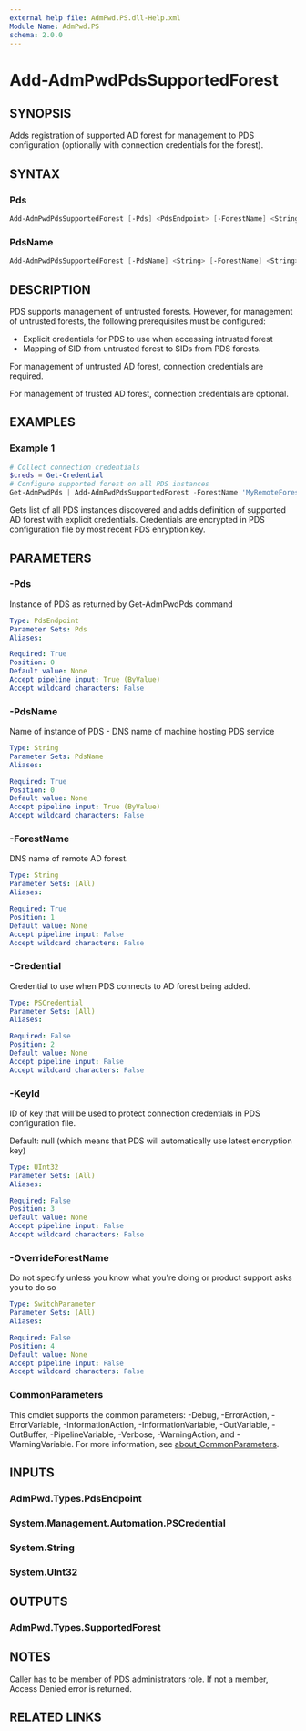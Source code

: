 ```yaml
---
external help file: AdmPwd.PS.dll-Help.xml
Module Name: AdmPwd.PS
schema: 2.0.0
---
```


# Add-AdmPwdPdsSupportedForest

## SYNOPSIS
Adds registration of supported AD forest for management to PDS configuration (optionally with connection credentials for the forest).

## SYNTAX

### Pds
```powershell
Add-AdmPwdPdsSupportedForest [-Pds] <PdsEndpoint> [-ForestName] <String> [[-Credential] <PSCredential>] [[-KeyId] <UInt32>] [-OverrideForestName] [<CommonParameters>]
```

### PdsName
```powershell
Add-AdmPwdPdsSupportedForest [-PdsName] <String> [-ForestName] <String> [[-Credential] <PSCredential>] [[-KeyId] <UInt32>] [-OverrideForestName] [<CommonParameters>]
```

## DESCRIPTION
PDS supports management of untrusted forests.
However, for management of untrusted forests, the following prerequisites must be configured:

- Explicit credentials for PDS to use when accessing intrusted forest
- Mapping of SID from untrusted forest to SIDs from PDS forests.

For management of untrusted AD forest, connection credentials are required.

For management of trusted AD forest, connection credentials are optional.

## EXAMPLES

### Example 1
```powershell
# Collect connection credentials
$creds = Get-Credential
# Configure supported forest on all PDS instances
Get-AdmPwdPds | Add-AdmPwdPdsSupportedForest -ForestName 'MyRemoteForest.com' $Credential $creds
```

Gets list of all PDS instances discovered and adds definition of supported AD forest with explicit credentials.
Credentials are encrypted in PDS configuration file by most recent PDS enryption key.

## PARAMETERS

### -Pds
Instance of PDS as returned by Get-AdmPwdPds command

```yaml
Type: PdsEndpoint
Parameter Sets: Pds
Aliases:

Required: True
Position: 0
Default value: None
Accept pipeline input: True (ByValue)
Accept wildcard characters: False
```

### -PdsName
Name of instance of PDS  - DNS name of machine hosting PDS service

```yaml
Type: String
Parameter Sets: PdsName
Aliases:

Required: True
Position: 0
Default value: None
Accept pipeline input: True (ByValue)
Accept wildcard characters: False
```

### -ForestName
DNS name of remote AD forest.

```yaml
Type: String
Parameter Sets: (All)
Aliases:

Required: True
Position: 1
Default value: None
Accept pipeline input: False
Accept wildcard characters: False
```

### -Credential
Credential to use when PDS connects to AD forest being added.

```yaml
Type: PSCredential
Parameter Sets: (All)
Aliases:

Required: False
Position: 2
Default value: None
Accept pipeline input: False
Accept wildcard characters: False
```

### -KeyId
ID of key that will be used to protect connection credentials in PDS configuration file.

Default: null (which means that PDS will automatically use latest encryption key)

```yaml
Type: UInt32
Parameter Sets: (All)
Aliases:

Required: False
Position: 3
Default value: None
Accept pipeline input: False
Accept wildcard characters: False
```

### -OverrideForestName
Do not specify unless you know what you're doing or product support asks you to do so

```yaml
Type: SwitchParameter
Parameter Sets: (All)
Aliases:

Required: False
Position: 4
Default value: None
Accept pipeline input: False
Accept wildcard characters: False
```

### CommonParameters
This cmdlet supports the common parameters: -Debug, -ErrorAction, -ErrorVariable, -InformationAction, -InformationVariable, -OutVariable, -OutBuffer, -PipelineVariable, -Verbose, -WarningAction, and -WarningVariable. For more information, see [about_CommonParameters](http://go.microsoft.com/fwlink/?LinkID=113216).

## INPUTS
### AdmPwd.Types.PdsEndpoint
### System.Management.Automation.PSCredential
### System.String
### System.UInt32

## OUTPUTS
### AdmPwd.Types.SupportedForest

## NOTES
Caller has to be member of PDS administrators role. If not a member, Access Denied error is returned.

## RELATED LINKS
